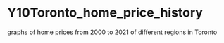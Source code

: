 # Y10Toronto_home_price_history
graphs of home prices from 2000 to 2021 of different regions in Toronto

